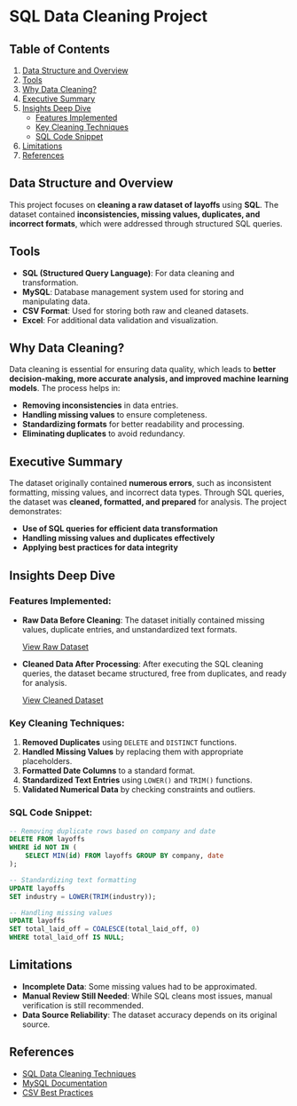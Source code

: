 # SQL Data Cleaning Project

## Table of Contents
1. [Data Structure and Overview](#data-structure-and-overview)
2. [Tools](#tools)
3. [Why Data Cleaning?](#why-data-cleaning)
4. [Executive Summary](#executive-summary)
5. [Insights Deep Dive](#insights-deep-dive)
   - [Features Implemented](#features-implemented)
   - [Key Cleaning Techniques](#key-cleaning-techniques)
   - [SQL Code Snippet](#sql-code-snippet)
6. [Limitations](#limitations)
7. [References](#references)

## Data Structure and Overview
This project focuses on **cleaning a raw dataset of layoffs** using **SQL**. The dataset contained **inconsistencies, missing values, duplicates, and incorrect formats**, which were addressed through structured SQL queries.

## Tools
- **SQL (Structured Query Language)**: For data cleaning and transformation.
- **MySQL**: Database management system used for storing and manipulating data.
- **CSV Format**: Used for storing both raw and cleaned datasets.
- **Excel**: For additional data validation and visualization.

## Why Data Cleaning?
Data cleaning is essential for ensuring data quality, which leads to **better decision-making, more accurate analysis, and improved machine learning models**. The process helps in:
- **Removing inconsistencies** in data entries.
- **Handling missing values** to ensure completeness.
- **Standardizing formats** for better readability and processing.
- **Eliminating duplicates** to avoid redundancy.

## Executive Summary
The dataset originally contained **numerous errors**, such as inconsistent formatting, missing values, and incorrect data types. Through SQL queries, the dataset was **cleaned, formatted, and prepared** for analysis. The project demonstrates:
- **Use of SQL queries for efficient data transformation**
- **Handling missing values and duplicates effectively**
- **Applying best practices for data integrity**

## Insights Deep Dive
### Features Implemented:
- **Raw Data Before Cleaning**:
  The dataset initially contained missing values, duplicate entries, and unstandardized text formats.
  
  [View Raw Dataset](
https://github.com/Fathiat-data-portfolio/Fathiat_Data_Entry_Portfolio/blob/main/SQL_Data_Cleaning/layoffs.csv)

- **Cleaned Data After Processing**:
  After executing the SQL cleaning queries, the dataset became structured, free from duplicates, and ready for analysis.
  
  [View Cleaned Dataset](https://github.com/Fathiat-data-portfolio/Fathiat_Data_Entry_Portfolio/blob/main/SQL_Data_Cleaning/layoffs%20data%20cleaned.csv)

### Key Cleaning Techniques:
1. **Removed Duplicates** using `DELETE` and `DISTINCT` functions.
2. **Handled Missing Values** by replacing them with appropriate placeholders.
3. **Formatted Date Columns** to a standard format.
4. **Standardized Text Entries** using `LOWER()` and `TRIM()` functions.
5. **Validated Numerical Data** by checking constraints and outliers.

### SQL Code Snippet:
```sql
-- Removing duplicate rows based on company and date
DELETE FROM layoffs
WHERE id NOT IN (
    SELECT MIN(id) FROM layoffs GROUP BY company, date
);

-- Standardizing text formatting
UPDATE layoffs
SET industry = LOWER(TRIM(industry));

-- Handling missing values
UPDATE layoffs
SET total_laid_off = COALESCE(total_laid_off, 0)
WHERE total_laid_off IS NULL;
```

## Limitations
- **Incomplete Data**: Some missing values had to be approximated.
- **Manual Review Still Needed**: While SQL cleans most issues, manual verification is still recommended.
- **Data Source Reliability**: The dataset accuracy depends on its original source.

## References
- [SQL Data Cleaning Techniques](https://www.sqlshack.com/sql-data-cleaning-techniques/)
- [MySQL Documentation](https://dev.mysql.com/doc/)
- [CSV Best Practices](https://www.data-to-fish.com/csv-python/)

